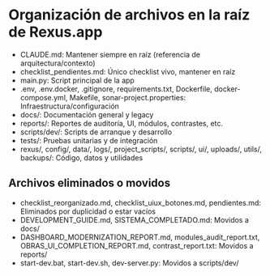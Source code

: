 # Organización de archivos en la raíz de Rexus.app

- CLAUDE.md: Mantener siempre en raíz (referencia de arquitectura/contexto)
- checklist_pendientes.md: Único checklist vivo, mantener en raíz
- main.py: Script principal de la app
- .env, .env.docker, .gitignore, requirements.txt, Dockerfile, docker-compose.yml, Makefile, sonar-project.properties: Infraestructura/configuración
- docs/: Documentación general y legacy
- reports/: Reportes de auditoría, UI, módulos, contrastes, etc.
- scripts/dev/: Scripts de arranque y desarrollo
- tests/: Pruebas unitarias y de integración
- rexus/, config/, data/, logs/, project_scripts/, scripts/, ui/, uploads/, utils/, backups/: Código, datos y utilidades

## Archivos eliminados o movidos
- checklist_reorganizado.md, checklist_uiux_botones.md, pendientes.md: Eliminados por duplicidad o estar vacíos
- DEVELOPMENT_GUIDE.md, SISTEMA_COMPLETADO.md: Movidos a docs/
- DASHBOARD_MODERNIZATION_REPORT.md, modules_audit_report.txt, OBRAS_UI_COMPLETION_REPORT.md, contrast_report.txt: Movidos a reports/
- start-dev.bat, start-dev.sh, dev-server.py: Movidos a scripts/dev/

